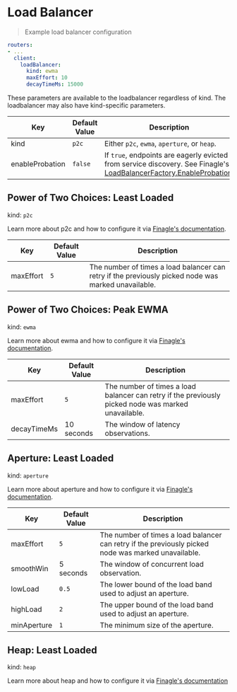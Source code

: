 # Load Balancer

> Example load balancer configuration

```yaml
routers:
- ...
  client:
    loadBalancer:
      kind: ewma
      maxEffort: 10
      decayTimeMs: 15000
```

<aside class="notice">
These parameters are available to the loadbalancer regardless of kind. The loadbalancer may also have kind-specific parameters.
</aside>

Key | Default Value | Description
--- | ------------- | -----------
kind | `p2c` | Either `p2c`, `ewma`, `aperture`, or `heap`.
enableProbation | `false` | If `true`, endpoints are eagerly evicted from service discovery. See Finagle's [LoadBalancerFactory.EnableProbation](https://github.com/twitter/finagle/blob/develop/finagle-core/src/main/scala/com/twitter/finagle/loadbalancer/LoadBalancerFactory.scala#L28).

[p2c]: https://twitter.github.io/finagle/guide/Clients.html#power-of-two-choices-p2c-least-loaded
[ewma]: https://twitter.github.io/finagle/guide/Clients.html#power-of-two-choices-p2c-peak-ewma
[aperture]: https://twitter.github.io/finagle/guide/Clients.html#aperture-least-loaded
[heap]: https://twitter.github.io/finagle/guide/Clients.html#heap-least-loaded

## Power of Two Choices: Least Loaded

kind: `p2c`

<aside class="success">
  Learn more about p2c and how to configure it via <a target="_blank" href="https://twitter.github.io/finagle/guide/Clients.html#power-of-two-choices-p2c-least-loaded">Finagle's documentation</a>.
</aside>

Key | Default Value | Description
--- | ------------- | -----------
maxEffort | `5` | The number of times a load balancer can retry if the previously picked node was marked unavailable.

## Power of Two Choices: Peak EWMA

kind: `ewma`

<aside class="success">
  Learn more about ewma and how to configure it via <a target="_blank" href="https://twitter.github.io/finagle/guide/Clients.html#power-of-two-choices-p2c-peak-ewma">Finagle's documentation</a>.
</aside>

Key | Default Value | Description
--- | ------------- | -----------
maxEffort | `5` | The number of times a load balancer can retry if the previously picked node was marked unavailable.
decayTimeMs | 10 seconds | The window of latency observations.

## Aperture: Least Loaded

kind: `aperture`

<aside class="success">
  Learn more about aperture and how to configure it via <a target="_blank" href="https://twitter.github.io/finagle/guide/Clients.html#aperture-least-loaded">Finagle's documentation</a>.
</aside>

Key | Default Value | Description
--- | ------------- | -----------
maxEffort | `5` | The number of times a load balancer can retry if the previously picked node was marked unavailable.
smoothWin | 5 seconds |  The window of concurrent load observation.
lowLoad | `0.5` | The lower bound of the load band used to adjust an aperture.
highLoad | `2` | The upper bound of the load band used to adjust an aperture.
minAperture | `1` | The minimum size of the aperture.

## Heap: Least Loaded

kind: `heap`

<aside class="success">
  Learn more about heap and how to configure it via <a target="_blank" href="https://twitter.github.io/finagle/guide/Clients.html#heap-least-loaded">Finagle's documentation</a>
</aside>
